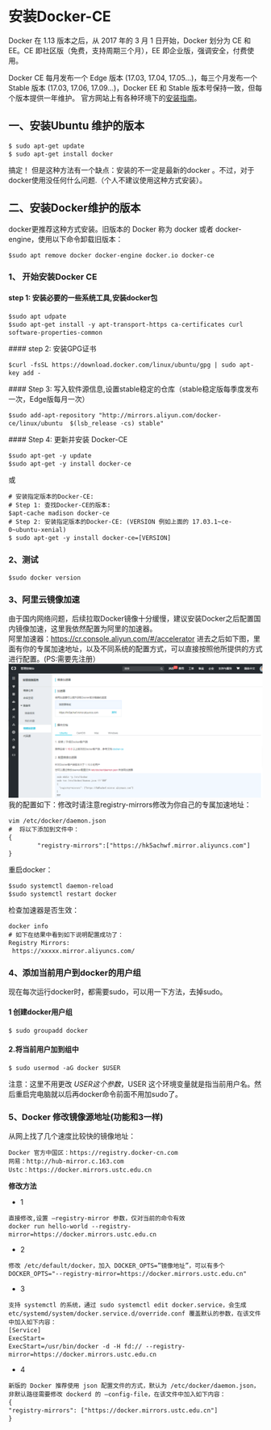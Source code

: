 # 安装Docker-CE
Docker 在 1.13 版本之后，从 2017 年的 3 月 1 日开始，Docker 划分为 CE 和 EE。CE 即社区版（免费，支持周期三个月），EE 即企业版，强调安全，付费使用。   
  

Docker CE 每月发布一个 Edge 版本 (17.03, 17.04, 17.05…)，每三个月发布一个 Stable 版本 (17.03, 17.06, 17.09…)，Docker EE 和 Stable 版本号保持一致，但每个版本提供一年维护。
官方网站上有各种环境下的[安装指南](https://docs.docker.com/install/)。    

## 一、安装Ubuntu 维护的版本  
```  
$ sudo apt-get update 
$ sudo apt-get install docker 
```
搞定！ 但是这种方法有一个缺点：安装的不一定是最新的docker 。不过，对于docker使用没任何什么问题.（个人不建议使用这种方式安装）。

## 二、安装Docker维护的版本 
docker更推荐这种方式安装。旧版本的 Docker 称为 docker 或者 docker-engine，使用以下命令卸载旧版本：
```
$sudo apt remove docker docker-engine docker.io docker-ce
```
### 1、 开始安装Docker CE 
#### step 1: 安装必要的一些系统工具,安装docker包
```
$sudo apt udpate
$sudo apt-get install -y apt-transport-https ca-certificates curl software-properties-common
```

#### step 2: 安装GPG证书
```
$curl -fsSL https://download.docker.com/linux/ubuntu/gpg | sudo apt-key add -
```
#### Step 3: 写入软件源信息,设置stable稳定的仓库（stable稳定版每季度发布一次，Edge版每月一次）
```
$sudo add-apt-repository "http://mirrors.aliyun.com/docker-ce/linux/ubuntu  $(lsb_release -cs) stable"
```
#### Step 4: 更新并安装 Docker-CE
```
$sudo apt-get -y update
$sudo apt-get -y install docker-ce
```
或
```
# 安装指定版本的Docker-CE:
# Step 1: 查找Docker-CE的版本:
$apt-cache madison docker-ce
# Step 2: 安装指定版本的Docker-CE: (VERSION 例如上面的 17.03.1~ce-0~ubuntu-xenial)
$ sudo apt-get -y install docker-ce=[VERSION]
```

### 2、测试
```
$sudo docker version
```

### 3、阿里云镜像加速
由于国内网络问题，后续拉取Docker镜像十分缓慢，建议安装Docker之后配置国内镜像加速，这里我依然配置为阿里的加速器。    
阿里加速器：https://cr.console.aliyun.com/#/accelerator
进去之后如下图，里面有你的专属加速地址，以及不同系统的配置方式，可以直接按照他所提供的方式进行配置。(PS:需要先注册）   
![](../imgs/91.png)   
我的配置如下：修改时请注意registry-mirrors修改为你自己的专属加速地址：    
```
vim /etc/docker/daemon.json
#  将以下添加到文件中：
{
        "registry-mirrors":["https://hk5achwf.mirror.aliyuncs.com"]
}
```
重启docker：
```
$sudo systemctl daemon-reload
$sudo systemctl restart docker
```
检查加速器是否生效：
```
docker info
# 如下在结果中看到如下说明配置成功了：
Registry Mirrors:
 https://xxxxx.mirror.aliyuncs.com/
```


### 4、添加当前用户到docker的用户组
现在每次运行docker时，都需要sudo，可以用一下方法，去掉sudo。
#### 1 创建docker用户组 
```
$ sudo groupadd docker 
```
#### 2.将当前用户加到组中 
```
$ sudo usermod -aG docker $USER 
```
注意：这里不用更改 $USER 这个参数，$USER 这个环境变量就是指当前用户名。然后重启完电脑就以后再docker命令前面不用加sudo了。

### 5、Docker 修改镜像源地址(功能和3一样)
从网上找了几个速度比较快的镜像地址：
```
Docker 官方中国区：https://registry.docker-cn.com
网易：http://hub-mirror.c.163.com
Ustc：https://docker.mirrors.ustc.edu.cn
```
**修改方法**   
* 1  
```
直接修改,设置 –registry-mirror 参数，仅对当前的命令有效 
docker run hello-world --registry-mirror=https://docker.mirrors.ustc.edu.cn
```

* 2  
```
修改 /etc/default/docker，加入 DOCKER_OPTS=”镜像地址”，可以有多个 
DOCKER_OPTS="--registry-mirror=https://docker.mirrors.ustc.edu.cn"
```
* 3
```
支持 systemctl 的系统，通过 sudo systemctl edit docker.service，会生成 etc/systemd/system/docker.service.d/override.conf 覆盖默认的参数，在该文件中加入如下内容： 
[Service] 
ExecStart= 
ExecStart=/usr/bin/docker -d -H fd:// --registry-mirror=https://docker.mirrors.ustc.edu.cn
```
* 4   
```
新版的 Docker 推荐使用 json 配置文件的方式，默认为 /etc/docker/daemon.json，非默认路径需要修改 dockerd 的 –config-file，在该文件中加入如下内容： 
{ 
"registry-mirrors": ["https://docker.mirrors.ustc.edu.cn"] 
}
```
